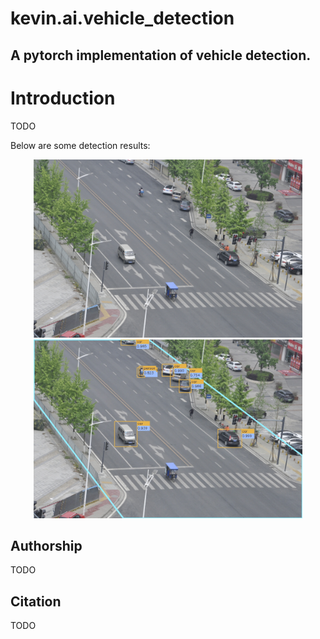 kevin.ai.vehicle_detection
====

A pytorch implementation of vehicle detection.
-------

# Introduction

TODO

Below are some detection results:

<div style="color:#0000FF" align="center">
<img src="images/img1.jpg" width="430"/> <img src="images/img1_det.jpg" width="430"/>
</div>

## Authorship

TODO

## Citation

TODO
